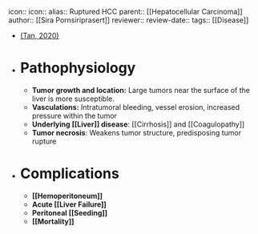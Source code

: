 icon:: 
icon::
alias:: Ruptured HCC
parent:: [[Hepatocellular Carcinoma]] 
author:: [[Sira Pornsiriprasert]] 
reviewer::
review-date::
tags:: [[Disease]]

- [(Tan, 2020)]([[References/tanSurvivalPatientsRuptured2020]])
- # Pathophysiology
	- **Tumor growth and location:** Large tumors near the surface of the liver is more susceptible.
	- **Vasculations:** Intratumoral bleeding, vessel erosion, increased pressure within the tumor
	- **Underlying [[Liver]] disease**: [[Cirrhosis]] and [[Coagulopathy]]
	- **Tumor necrosis**: Weakens tumor structure, predisposing tumor rupture
- # Complications
	- **[[Hemoperitoneum]]**
	- **Acute [[Liver Failure]]**
	- **Peritoneal [[Seeding]]**
	- **[[Mortality]]**